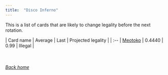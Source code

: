 ```yaml
---
title:  "Disco Inferno"
---
```


This is a list of cards that are likely to change legality before the next rotation.

| Card name | Average | Last | Projected legality |
| :-- |
[Meotoko](https://db.ygoprodeck.com/card/?search=Meotoko) | 0.4440 | 0.99 | Illegal |

<br>

###### [Back home](index)